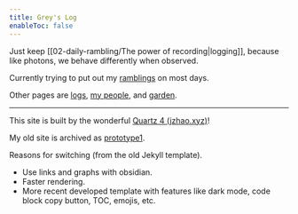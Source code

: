 ```yaml
---
title: Grey's Log
enableToc: false
---
```


Just keep [[02-daily-rambling/The power of recording|logging]], 
because like photons, we behave differently when observed.

Currently trying to put out my [ramblings](/tags/ramblings) on most days.

Other pages are
[logs](/tags/dev-logs),
[my people](/tags/my-people), and
[garden](/04-garden).

---

This site is built by the wonderful [Quartz 4 (jzhao.xyz)](https://quartz.jzhao.xyz/)!

My old site is archived as [prototype1](https://gr-grey.github.io/proto1/).

Reasons for switching (from the old Jekyll template).

- Use links and graphs with obsidian.
- Faster rendering.
- More recent developed template with features like dark mode, code block copy button, TOC, emojis, etc.
